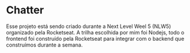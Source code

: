 # Chatter
Esse projeto está sendo criado durante a Next Level Weel 5 (NLW5) organizado pela Rocketseat.
A trilha escolhida por mim foi Nodejs, todo o frontend foi construído pela Rocketseat para integrar com o backend que construímos durante a semana.
